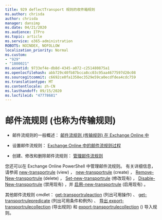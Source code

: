 ```yaml
---
title: 929 deflectTransport 规则的收件箱规则
ms.author: chrisda
author: chrisda
manager: dansimp
ms.date: 04/21/2020
ms.audience: ITPro
ms.topic: article
ms.service: o365-administration
ROBOTS: NOINDEX, NOFOLLOW
localization_priority: Normal
ms.custom:
- "929"
- "1800021"
ms.assetid: 9733ef4e-db8d-4345-a072-c251480875a1
ms.openlocfilehash: abb729c40fb87bcca8cc03c95aa4677597d20c08
ms.sourcegitcommit: c6692ce0fa1358ec3529e59ca0ecdfdea4cdc759
ms.translationtype: MT
ms.contentlocale: zh-CN
ms.lasthandoff: 09/15/2020
ms.locfileid: "47778681"
---
```

# <a name="mail-flow-rules-also-known-as-transport-rules"></a>邮件流规则 (也称为传输规则) 

- 邮件流规则的一般概述： [邮件流规则 (传输规则) 在 Exchange Online 中](https://technet.microsoft.com/library/jj919238.aspx)

- 设置邮件流规则： [Exchange Online 中的邮件流规则过程](https://technet.microsoft.com/library/dn600436.aspx)

- 创建、修改和删除邮件流规则： [管理邮件流规则](https://technet.microsoft.com/library/jj657505.aspx)

您还可以在 Exchange Online PowerShell 中管理邮件流规则。 有关详细信息，请参阅 [new-transportrule](https://docs.microsoft.com/powershell/module/exchange/policy-and-compliance/get-transportrule) (view) ， [new-transportrule](https://docs.microsoft.com/powershell/module/exchange/policy-and-compliance/new-transportrule) (create) ， [Remove-New-transportrule](https://docs.microsoft.com/powershell/module/exchange/policy-and-compliance/remove-transportrule) (delete) ， [Set-new-transportrule](https://docs.microsoft.com/powershell/module/exchange/policy-and-compliance/set-transportrule) (修改现有) ， [Disable-New-transportrule](https://docs.microsoft.com/powershell/module/exchange/policy-and-compliance/disable-transportrule) (禁用现有) ，并 [启用-new-transportrule](https://docs.microsoft.com/powershell/module/exchange/policy-and-compliance/enable-transportrule) (启用现有) 。

其他邮件流规则 cmdlet： [get-transportruleaction](https://docs.microsoft.com/powershell/module/exchange/policy-and-compliance/get-transportruleaction) (列出可用操作) 、 [get-transportrulepredicate](https://docs.microsoft.com/powershell/module/exchange/policy-and-compliance/get-transportrulepredicate) (列出可用条件和例外) 、 [导出 export-transportrulecollection](https://docs.microsoft.com/powershell/module/exchange/policy-and-compliance/export-transportrulecollection) (导出规则) 和 [export-transportrulecollection](https://docs.microsoft.com/powershell/module/exchange/policy-and-compliance/import-transportrulecollection) () 导入规则。
